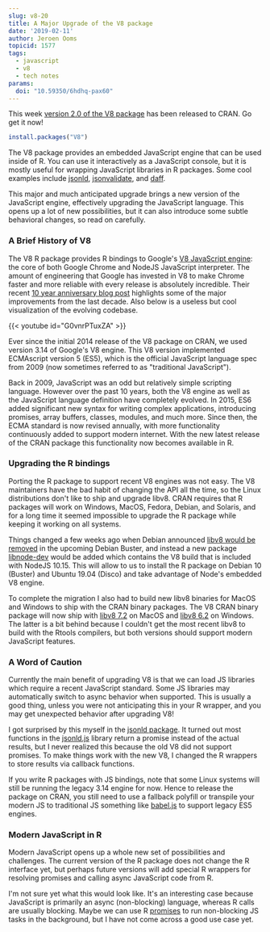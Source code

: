 ```yaml
---
slug: v8-20
title: A Major Upgrade of the V8 package
date: '2019-02-11'
author: Jeroen Ooms
topicid: 1577
tags:
  - javascript
  - v8
  - tech notes
params:
  doi: "10.59350/6hdhq-pax60"
---
```


This week [version 2.0 of the V8 package](https://cran.r-project.org/package=V8) has been released to CRAN. Go get it now!

```r
install.packages("V8")
```

The V8 package provides an embedded JavaScript engine that can be used inside of R. You can use it interactively as a JavaScript console, but it is mostly useful for wrapping JavaScript libraries in R packages. Some cool examples include [jsonld](https://cran.r-project.org/web/packages/jsonld/index.html), [jsonvalidate](https://cran.r-project.org/web/packages/jsonvalidate/index.html), and [daff](https://cran.r-project.org/web/packages/daff/index.html).

This major and much anticipated upgrade brings a new version of the JavaScript engine, effectively upgrading the JavaScript language. This opens up a lot of new possibilities, but it can also introduce some subtle behavioral changes, so read on carefully.


### A Brief History of V8

The V8 R package provides R bindings to Google's [V8 JavaScript engine](https://v8.dev/): the core of both Google Chrome and NodeJS JavaScript interpreter. The amount of engineering that Google has invested in V8 to make Chrome faster and more reliable with every release is absolutely incredible. Their recent [10 year anniversary blog post](https://v8.dev/blog/10-years) highlights some of the major improvements from the last decade. Also below is a useless but cool visualization of the evolving codebase.

{{< youtube id="G0vnrPTuxZA"  >}}

<p />

Ever since the initial 2014 release of the V8 package on CRAN, we used version 3.14 of Google's V8 engine. This V8 version implemented ECMAscript version 5 (ES5), which is the official JavaScript language spec from 2009 (now sometimes referred to as "traditional JavaScript").

Back in 2009, JavaScript was an odd but relatively simple scripting language. However over the past 10 years, both the V8 engine as well as the JavaScript language definition have completely evolved. In 2015, ES6 added significant new syntax for writing complex applications, introducing promises, array buffers, classes, modules, and much more. Since then, the ECMA standard is now revised annually, with more functionality continuously added to support modern internet. With the new latest release of the CRAN package this functionality now becomes available in R.


### Upgrading the R bindings 

Porting the R package to support recent V8 engines was not easy. The V8 maintainers have the bad habit of changing the API all the time, so the Linux distributions don't like to ship and upgrade libv8. CRAN requires that R packages will work on Windows, MacOS, Fedora, Debian, and Solaris, and for a long time it seemed impossible to upgrade the R package while keeping it working on all systems.

Things changed a few weeks ago when Debian announced [libv8 would be removed](https://packages.qa.debian.org/libv/libv8-3.14.html) in the upcoming Debian Buster, and instead a new package [libnode-dev](https://packages.debian.org/buster/libnode-dev) would be added which contains the V8 build that is included with NodeJS 10.15. This will allow to us to install the R package on Debian 10 (Buster) and Ubuntu 19.04 (Disco) and take advantage of Node's embedded V8 engine.

To complete the migration I also had to build new libv8 binaries for MacOS and Windows to ship with the CRAN binary packages. The V8 CRAN binary package will now ship with [libv8 7.2](https://github.com/jeroen/bottles) on MacOS and [libv8 6.2](https://github.com/rwinlib/libv8) on Windows. The latter is a bit behind because I couldn't get the most recent libv8 to build with the Rtools compilers, but both versions should support modern JavaScript features.

### A Word of Caution

Currently the main benefit of upgrading V8 is that we can load JS libraries which require a recent JavaScript standard. Some JS libraries may automatically switch to async behavior when supported. This is usually a good thing, unless you were not anticipating this in your R wrapper, and you may get unexpected behavior after upgrading V8!

I got surprised by this myself in the [jsonld package](https://cran.r-project.org/package=jsonld). It turned out most functions in the [jsonld.js](https://github.com/digitalbazaar/jsonld.js/) library return a promise instead of the actual results, but I never realized this because the old V8 did not support promises. To make things work with the new V8, I changed the R wrappers to store results via callback functions.

If you write R packages with JS bindings, note that some Linux systems will still be running the legacy 3.14 engine for now. Hence to release the package on CRAN, you still need to use a fallback polyfill or transpile your modern JS to traditional JS something like [babel.js](https://babeljs.io/) to support legacy ES5 engines.

### Modern JavaScript in R

Modern JavaScript opens up a whole new set of possibilities and challenges. The current version of the R package does not change the R interface yet, but perhaps future versions will add special R wrappers for resolving promises and calling async JavaScript code from R. 

I'm not sure yet what this would look like. It's an interesting case because JavaScript is primarily an async (non-blocking) language, whereas R calls are usually blocking. Maybe we can use R [promises](https://rstudio.github.io/promises/) to run non-blocking JS tasks in the background, but I have not come across a good use case yet.

